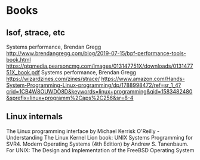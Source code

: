 # Books

## lsof, strace, etc

Systems performance, Brendan Gregg
http://www.brendangregg.com/blog/2019-07-15/bpf-performance-tools-book.html
https://ptgmedia.pearsoncmg.com/images/013147751X/downloads/013147751X_book.pdf
Systems performance, Brendan Gregg
https://wizardzines.com/zines/strace/
https://www.amazon.com/Hands-System-Programming-Linux-programming/dp/1788998472/ref=sr_1_4?crid=1CB4W8OUWDO8D&keywords=linux+programming&qid=1583482480&sprefix=linux+programm%2Caps%2C256&sr=8-4

## Linux internals
The Linux programming interface by Michael Kerrisk
O'Reilly - Understanding The Linux Kernel
Lion book: UNIX Systems Programming for SVR4.
Modern Operating Systems (4th Edition) by Andrew S. Tanenbaum.
For UNIX: The Design and Implementation of the FreeBSD Operating System